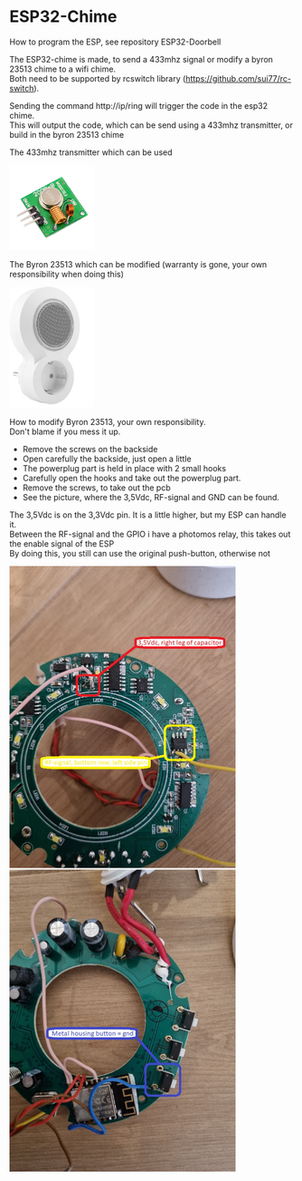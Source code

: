 # ESP32-Chime

How to program the ESP, see repository ESP32-Doorbell

The ESP32-chime is made, to send a 433mhz signal or modify a byron 23513 chime to a wifi chime. <br>
Both need to be supported by rcswitch library (https://github.com/sui77/rc-switch).

Sending the command http://ip/ring will trigger the code in the esp32 chime. <br>
This will output the code, which can be send using a 433mhz transmitter, or build in the byron 23513 chime

The 433mhz transmitter which can be used

<img src="assets/Readme_home_pictures/433Mhz-RF-Wireless-transmitter.jpg" width="150" >

The Byron 23513 which can be modified (warranty is gone, your own responsibility when doing this)

<img src="assets/Readme_home_pictures/byron_dby-23513.jpg" width="150" >

How to modify Byron 23513, your own responsibility. <br>
Don't blame if you mess it up.
- Remove the screws on the backside <br>
- Open carefully the backside, just open a little<br>
- The powerplug part is held in place with 2 small hooks <br>
- Carefully open the hooks and take out the powerplug part. <br>
- Remove the screws, to take out the pcb <br>
- See the picture, where the 3,5Vdc, RF-signal and GND can be found.

The 3,5Vdc is on the 3,3Vdc pin. It is a little higher, but my ESP can handle it. <br>
Between the RF-signal and the GPIO i have a photomos relay, this takes out the enable signal of the ESP <br>
By doing this, you still can use the original push-button, otherwise not <br>

<img src="assets/Readme_home_pictures/20220205_193155_resized.jpg" width="400" >
<img src="assets/Readme_home_pictures/20220205_193233_resized.jpg" width="400" >

